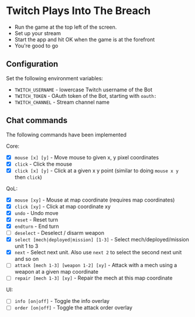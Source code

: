# Twitch Plays Into The Breach

* Run the game at the top left of the screen.
* Set up your stream
* Start the app and hit OK when the game is at the forefront
* You're good to go

## Configuration

Set the following environment variables:

- `TWITCH_USERNAME` - lowercase Twitch username of the Bot
- `TWITCH_TOKEN` - OAuth token of the Bot, starting with `oauth:`
- `TWITCH_CHANNEL` - Stream channel name

## Chat commands

The following commands have been implemented

Core:
- [x] `mouse [x] [y]` - Move mouse to given x, y pixel coordinates
- [x] `click` - Click the mouse
- [x] `click [x] [y]` - Click at a given x y point (similar to doing `mouse x y` then `click`)

QoL:
- [x] `mouse [xy]` - Mouse at map coordinate (requires map coordinates)
- [x] `click [xy]` - Click at map coordinate xy
- [x] `undo` - Undo move
- [x] `reset` - Reset turn
- [x] `endturn` - End turn
- [ ] `deselect` - Deselect / disarm weapon
- [x] `select [mech|deployed|mission] [1-3]` - Select mech/deployed/mission unit 1 to 3
- [x] `next` - Select next unit. Also use `next 2` to select the second next unit and so on
- [ ] `attack [mech 1-3] [weapon 1-2] [xy]` - Attack with a mech using a weapon at a given map coordinate
- [ ] `repair [mech 1-3] [xy]` - Repair the mech at this map coordinate

UI:
- [ ] `info [on|off]` - Toggle the info overlay
- [ ] `order [on|off]` - Toggle the attack order overlay